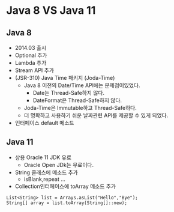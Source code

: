 # Java 8 VS Java 11

## Java 8
- 2014.03 출시
- Optional 추가
- Lambda 추가
- Stream API 추가
- (JSR-310) Java Time 패키지 (Joda-Time)
  - Java 8 이전의 Date/Time API에는 문제점이있었다.
    - Date는 Thread-Safe하지 않다.
    - DateFormat은 Thread-Safe하지 않다.
  - Joda-Time은 Immutable하고 Thread-Safe하다.
  - 더 명확하고 사용하기 쉬운 날짜관련 API를 제공할 수 있게 되었다.
- 인터페이스 default 메소드 

## Java 11
- 상용 Oracle 11 JDK 유료
  - Oracle Open JDk는 무료이다.
- String 클래스에 메소드 추가
  - isBlank,repeat ...  
- Collection인터페이스에 toArray 메소드 추가
```shell
List<String> list = Arrays.asList("Hello","Bye");
String[] array = list.toArray(String[]::new);
```